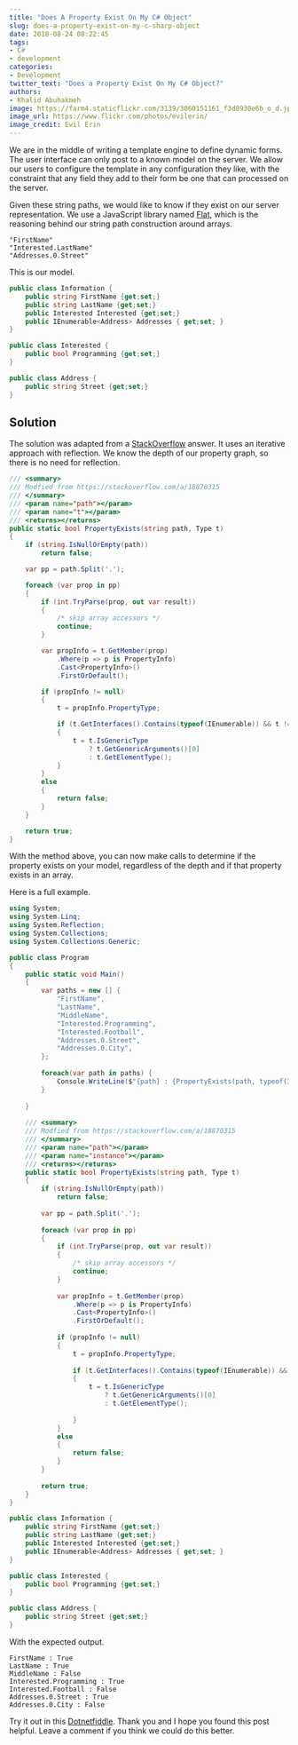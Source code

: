 ```yaml
---
title: "Does A Property Exist On My C# Object"
slug: does-a-property-exist-on-my-c-sharp-object
date: 2018-08-24 08:22:45
tags:
- C#
- development
categories:
- Development
twitter_text: "Does a Property Exist On My C# Object?"
authors: 
- Khalid Abuhakmeh
image: https://farm4.staticflickr.com/3139/3060151161_f3d8930e6b_o_d.jpg
image_url: https://www.flickr.com/photos/evilerin/
image_credit: Evil Erin
---
```


We are in the middle of writing a template engine to define dynamic forms. The user interface can only post to a known model on the server. We allow our users to configure the template in any configuration they like, with the constraint that any field they add to their form be one that can processed on the server.

Given these string paths, we would like to know if they exist on our server representation. We use a JavaScript library named [Flat](https://www.npmjs.com/package/flat), which is the reasoning behind our string path construction around arrays.

```
"FirstName"
"Interested.LastName"
"Addresses.0.Street"
```

This is our model.

```csharp
public class Information {
    public string FirstName {get;set;}
    public string LastName {get;set;}
    public Interested Interested {get;set;}
    public IEnumerable<Address> Addresses { get;set; }
}

public class Interested {
    public bool Programming {get;set;}
}

public class Address {
    public string Street {get;set;}
}
```

## Solution

The solution was adapted from a [StackOverflow](https://stackoverflow.com/a/18870315) answer. It uses an iterative approach with reflection. We know the depth of our property graph, so there is no need for reflection.

```csharp
/// <summary>
/// Modfied from https://stackoverflow.com/a/18870315
/// </summary>
/// <param name="path"></param>
/// <param name="t"></param>
/// <returns></returns>
public static bool PropertyExists(string path, Type t)
{
    if (string.IsNullOrEmpty(path))
        return false;

    var pp = path.Split('.');

    foreach (var prop in pp)
    {
        if (int.TryParse(prop, out var result))
        {
            /* skip array accessors */
            continue;
        }

        var propInfo = t.GetMember(prop)
            .Where(p => p is PropertyInfo)
            .Cast<PropertyInfo>()
            .FirstOrDefault();

        if (propInfo != null)
        {
            t = propInfo.PropertyType;

            if (t.GetInterfaces().Contains(typeof(IEnumerable)) && t != typeof(string))
            {
                t = t.IsGenericType
                    ? t.GetGenericArguments()[0]
                    : t.GetElementType();
            }
        }
        else
        {
            return false;
        }
    }

    return true;
}
```

With the method above, you can now make calls to determine if the property exists on your model, regardless of the depth and if that property exists in an array.

Here is a full example.

```csharp
using System;
using System.Linq;
using System.Reflection;
using System.Collections;
using System.Collections.Generic;

public class Program
{
	public static void Main()
	{
		var paths = new [] {
			"FirstName",
			"LastName",
			"MiddleName",
			"Interested.Programming",
			"Interested.Football",
			"Addresses.0.Street",
			"Addresses.0.City",
		};
		
		foreach(var path in paths) {
			Console.WriteLine($"{path} : {PropertyExists(path, typeof(Information))}");
		}
		
	}
	
	/// <summary>
	/// Modfied from https://stackoverflow.com/a/18870315
	/// </summary>
	/// <param name="path"></param>
	/// <param name="instance"></param>
	/// <returns></returns>
	public static bool PropertyExists(string path, Type t)
	{
		if (string.IsNullOrEmpty(path))
			return false;
	
		var pp = path.Split('.');
	
		foreach (var prop in pp)
		{
			if (int.TryParse(prop, out var result))
			{
				/* skip array accessors */
				continue;
			}
	
			var propInfo = t.GetMember(prop)
				.Where(p => p is PropertyInfo)
				.Cast<PropertyInfo>()
				.FirstOrDefault();
	
			if (propInfo != null)
			{
				t = propInfo.PropertyType;
	
				if (t.GetInterfaces().Contains(typeof(IEnumerable)) && t != typeof(string))
				{
					t = t.IsGenericType
						? t.GetGenericArguments()[0]
						: t.GetElementType();
	
				}
			}
			else
			{
				return false;
			}
		}
	
		return true;
	}
}

public class Information {
    public string FirstName {get;set;}
    public string LastName {get;set;}
    public Interested Interested {get;set;}
    public IEnumerable<Address> Addresses { get;set; }
}

public class Interested {
    public bool Programming {get;set;}
}

public class Address {
    public string Street {get;set;}
}
```

With the expected output.

```
FirstName : True
LastName : True
MiddleName : False
Interested.Programming : True
Interested.Football : False
Addresses.0.Street : True
Addresses.0.City : False
```

Try it out in this [Dotnetfiddle](https://dotnetfiddle.net/i93RMd). Thank you and I hope you found this post helpful. Leave a comment if you think we could do this better.